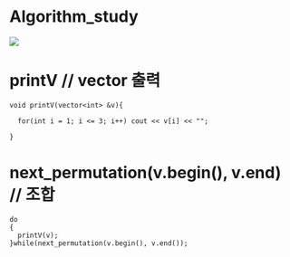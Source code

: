 # Algorithm_study

<img src="https://capsule-render.vercel.app/api?type=transparent&color=auto&height=300&section=header&text=Algorithm_Study&fontSize=90" />



# printV // vector 출력

    void printV(vector<int> &v){

      for(int i = 1; i <= 3; i++) cout << v[i] << "";

    }


# next_permutation(v.begin(), v.end) // 조합

    do
    {
      printV(v);
    }while(next_permutation(v.begin(), v.end());
